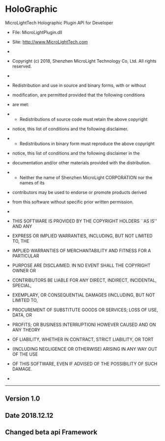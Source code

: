 # HoloGraphic

MicroLightTech Holographic Plugin API for Developer 

* File:        MicroLightPlugin.dll

* Site:        http://www.MicroLightTech.com
*
* Copyright (c) 2018, Shenzhen MicroLight Technology Co, Ltd. All rights reserved.
*
* Redistribution and use in source and binary forms, with or without
* modification, are permitted provided that the following conditions
* are met:
*  * Redistributions of source code must retain the above copyright
*    notice, this list of conditions and the following disclaimer.
*  * Redistributions in binary form must reproduce the above copyright
*    notice, this list of conditions and the following disclaimer in the
*    documentation and/or other materials provided with the distribution.
*  * Neither the name of Shenzhen MicroLight CORPORATION nor the names of its
*    contributors may be used to endorse or promote products derived
*    from this software without specific prior written permission.
*
* THIS SOFTWARE IS PROVIDED BY THE COPYRIGHT HOLDERS ``AS IS'' AND ANY
* EXPRESS OR IMPLIED WARRANTIES, INCLUDING, BUT NOT LIMITED TO, THE
* IMPLIED WARRANTIES OF MERCHANTABILITY AND FITNESS FOR A PARTICULAR
* PURPOSE ARE DISCLAIMED.  IN NO EVENT SHALL THE COPYRIGHT OWNER OR
* CONTRIBUTORS BE LIABLE FOR ANY DIRECT, INDIRECT, INCIDENTAL, SPECIAL,
* EXEMPLARY, OR CONSEQUENTIAL DAMAGES (INCLUDING, BUT NOT LIMITED TO,
* PROCUREMENT OF SUBSTITUTE GOODS OR SERVICES; LOSS OF USE, DATA, OR
* PROFITS; OR BUSINESS INTERRUPTION) HOWEVER CAUSED AND ON ANY THEORY
* OF LIABILITY, WHETHER IN CONTRACT, STRICT LIABILITY, OR TORT
* (INCLUDING NEGLIGENCE OR OTHERWISE) ARISING IN ANY WAY OUT OF THE USE
* OF THIS SOFTWARE, EVEN IF ADVISED OF THE POSSIBILITY OF SUCH DAMAGE.
*

------------------------------------------------------------------------------
 Version  1.0    
------------------------------------------------------------------------------
 Date     2018.12.12  
------------------------------------------------------------------------------
 Changed  beta api Framework 
------------------------------------------------------------------------------
